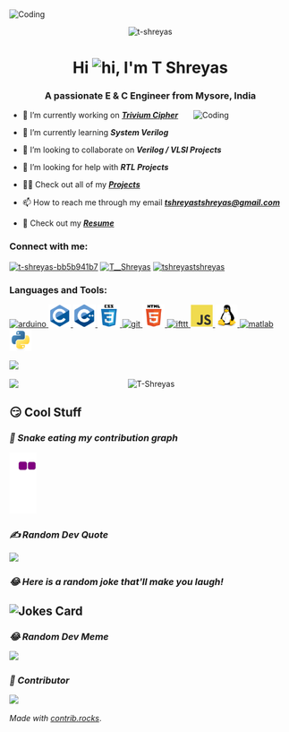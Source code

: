 <img align="center" alt="Coding" width="2000" height="190" src="https://c.tenor.com/nVMk21RlZ7MAAAAd/nebula.gif">
<p align="center"> <img src="https://komarev.com/ghpvc/?username=t-shreyas&label=Profile%20views&color=0e75b6&style=flat" alt="t-shreyas" />  </p>
<!-- green colour = 00cf00
![MasterHead](https://c.tenor.com/nVMk21RlZ7MAAAAd/nebula.gif)-->
<h1 align="center">Hi <img src="https://user-images.githubusercontent.com/1303154/88677602-1635ba80-d120-11ea-84d8-d263ba5fc3c0.gif" width="28px" height="28px" alt="hi">, I'm T Shreyas</h1>
<h3 align="center">A passionate E & C Engineer from Mysore, India</h3>
<img align="right" alt="Coding" width="175" src="https://c.tenor.com/yFV0auGOHscAAAAC/iron-man.gif">


- 🔭 I’m currently working on [***Trivium Cipher***](https://en.wikipedia.org/wiki/Trivium_(cipher))

- 🌱 I’m currently learning ***System Verilog***

- 👯 I’m looking to collaborate on ***Verilog / VLSI Projects***

- 🤝 I’m looking for help with ***RTL Projects***

- 👨‍💻 Check out all of my [***Projects***](https://github.com/T-Shreyas?tab=repositories)

- 📫 How to reach me through my email ***tshreyastshreyas@gmail.com***

- 📄 Check out my [***Resume***](https://drive.google.com/file/d/1SluWuTaeonJQZGkpB6VsO8F7td-c7VvB/view)

<h3 align="left">Connect with me:</h3>
<p align="left">
<a href="https://linkedin.com/in/t-shreyas-bb5b941b7" target="blank"><img align="center" src="https://raw.githubusercontent.com/rahuldkjain/github-profile-readme-generator/master/src/images/icons/Social/linked-in-alt.svg" alt="t-shreyas-bb5b941b7" height="30" width="40" /></a>
<a href="https://twitter.com/t__shreyas" target="blank"><img align="center" src="https://raw.githubusercontent.com/rahuldkjain/github-profile-readme-generator/master/src/images/icons/Social/twitter.svg" alt="T__Shreyas" height="30" width="40" /></a>
<a href="https://instagram.com/tshreyastshreyas" target="blank"><img align="center" src="https://raw.githubusercontent.com/rahuldkjain/github-profile-readme-generator/master/src/images/icons/Social/instagram.svg" alt="tshreyastshreyas" height="30" width="40" /></a>
</p>

<h3 align="left">Languages and Tools:</h3>
<p align="left"> <a href="https://www.arduino.cc/" target="_blank" rel="noreferrer"> <img src="https://cdn.worldvectorlogo.com/logos/arduino-1.svg" alt="arduino" width="40" height="40"/> </a> <a href="https://www.cprogramming.com/" target="_blank" rel="noreferrer"> <img src="https://raw.githubusercontent.com/devicons/devicon/master/icons/c/c-original.svg" alt="c" width="40" height="40"/> </a> <a href="https://www.w3schools.com/cpp/" target="_blank" rel="noreferrer"> <img src="https://raw.githubusercontent.com/devicons/devicon/master/icons/cplusplus/cplusplus-original.svg" alt="cplusplus" width="40" height="40"/> </a> <a href="https://www.w3schools.com/css/" target="_blank" rel="noreferrer"> <img src="https://raw.githubusercontent.com/devicons/devicon/master/icons/css3/css3-original-wordmark.svg" alt="css3" width="40" height="40"/> </a> <a href="https://git-scm.com/" target="_blank" rel="noreferrer"> <img src="https://www.vectorlogo.zone/logos/git-scm/git-scm-icon.svg" alt="git" width="40" height="40"/> </a> <a href="https://www.w3.org/html/" target="_blank" rel="noreferrer"> <img src="https://raw.githubusercontent.com/devicons/devicon/master/icons/html5/html5-original-wordmark.svg" alt="html5" width="40" height="40"/> </a> <a href="https://ifttt.com/" target="_blank" rel="noreferrer"> <img src="https://www.vectorlogo.zone/logos/ifttt/ifttt-ar21.svg" alt="ifttt" width="40" height="40"/> </a> <a href="https://developer.mozilla.org/en-US/docs/Web/JavaScript" target="_blank" rel="noreferrer"> <img src="https://raw.githubusercontent.com/devicons/devicon/master/icons/javascript/javascript-original.svg" alt="javascript" width="40" height="40"/> </a> <a href="https://www.linux.org/" target="_blank" rel="noreferrer"> <img src="https://raw.githubusercontent.com/devicons/devicon/master/icons/linux/linux-original.svg" alt="linux" width="40" height="40"/> </a> <a href="https://www.mathworks.com/" target="_blank" rel="noreferrer"> <img src="https://upload.wikimedia.org/wikipedia/commons/2/21/Matlab_Logo.png" alt="matlab" width="40" height="40"/> </a> <a href="https://www.python.org" target="_blank" rel="noreferrer"> <img src="https://raw.githubusercontent.com/devicons/devicon/master/icons/python/python-original.svg" alt="python" width="40" height="40"/> </a> </p>
<!--
<p><img align="center" src="https://github-readme-stats.vercel.app/api/top-langs?username=t-shreyas&show_icons=true&locale=en&layout=compact" alt="t-shreyas" /></p>

<p>&nbsp;<img align="center" src="https://github-readme-stats.vercel.app/api?username=t-shreyas&show_icons=true&locale=en" alt="t-shreyas" /></p>
<h2> Github Stats </h2>
<p><img align="center" src="https://github-readme-streak-stats.herokuapp.com/?user=t-shreyas&" alt="t-shreyas" /></p> -->

![](https://github-readme-stats.vercel.app/api?username=T-Shreyas&theme=radical&hide_border=false&include_all_commits=true&count_private=true)<br/>
 
<a href="https://github.com/T-Shreyas/github-readme-stats"><img align="left" width="42%" src="https://github-readme-stats.vercel.app/api/top-langs/?username=T-Shreyas&layout=compact&theme=radical" /></a>
<img width="50%" src="https://github-readme-streak-stats.herokuapp.com/?user=T-Shreyas&theme=radical" alt="T-Shreyas" />
<br/>
<!--
![](https://github-readme-streak-stats.herokuapp.com/?user=T-Shreyas&theme=radical&hide_border=false)<br/>
![](https://github-readme-stats.vercel.app/api/top-langs/?username=T-Shreyas&theme=radical&hide_border=false&include_all_commits=true&count_private=true&layout=compact)
-->

## 😏 Cool Stuff
### *🐍 Snake eating my contribution graph*
![snake gif](https://github.com/T-Shreyas/T-Shreyas/blob/output/github-contribution-grid-snake.gif)

### *✍️ Random Dev Quote*
![](https://quotes-github-readme.vercel.app/api?type=horizontal&theme=radical)

### *😂 Here is a random joke that'll make you laugh!*
![Jokes Card](https://readme-jokes.vercel.app/api)
--------------------------------------------------------------------


### *😂 Random Dev Meme*
<img src="https://random-memer.herokuapp.com/" width="512px"/>

### *🤵 Contributor*
<a href="https://github.com/T-Shreyas/T-Shreyas/graphs/contributors">
  <img src="https://contrib.rocks/image?repo=T-Shreyas/T-Shreyas" />
</a>

*Made with [contrib.rocks](https://contrib.rocks)*.

<!--
![visitors](https://visitor-badge-reloaded.herokuapp.com/badge?page_id=T-Shreyas.T-Shreyas&color=0e75b6)

 <p align="center"> <a href="https://twitter.com/t__shreyas" target="blank"><img src="https://img.shields.io/twitter/follow/t__shreyas?logo=twitter&style=for-the-badge" alt="t__shreyas" /></a> </p> -->
